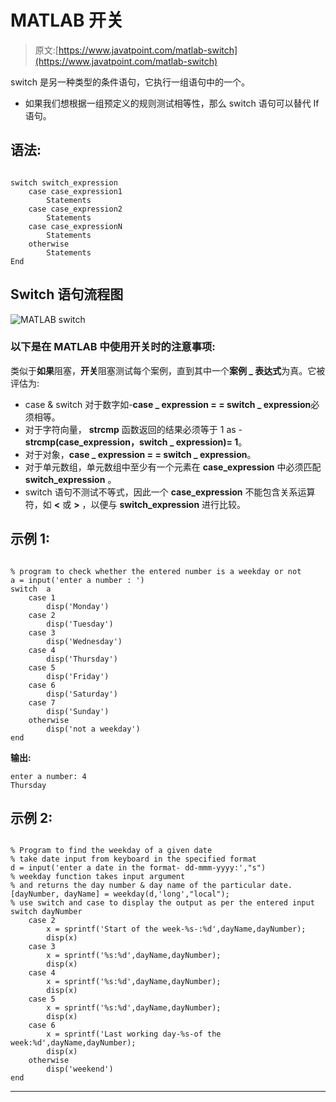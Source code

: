 # MATLAB 开关

> 原文:[https://www.javatpoint.com/matlab-switch](https://www.javatpoint.com/matlab-switch)

switch 是另一种类型的条件语句，它执行一组语句中的一个。

*   如果我们想根据一组预定义的规则测试相等性，那么 switch 语句可以替代 If 语句。

## 语法:

```

switch switch_expression
	case case_expression1
		Statements
	case case_expression2
		Statements
	case case_expressionN
		Statements	
	otherwise
		Statements
End

```

## Switch 语句流程图

![MATLAB switch](../Images/27f4e239d92fab2e54b5483ae507eeac.png)

### 以下是在 MATLAB 中使用开关时的注意事项:

类似于**如果**阻塞，**开关**阻塞测试每个案例，直到其中一个**案例 _ 表达式**为真。它被评估为:

*   case & switch 对于数字如-**case _ expression = = switch _ expression**必须相等。
*   对于字符向量， **strcmp** 函数返回的结果必须等于 1 as - **strcmp(case_expression，switch _ expression)= 1**。
*   对于对象，**case _ expression = = switch _ expression**。
*   对于单元数组，单元数组中至少有一个元素在 **case_expression** 中必须匹配 **switch_expression** 。
*   switch 语句不测试不等式，因此一个 **case_expression** 不能包含关系运算符，如 **<** 或 **>** ，以便与 **switch_expression** 进行比较。

## 示例 1:

```

% program to check whether the entered number is a weekday or not
a = input('enter a number : ')
switch  a
    case 1
        disp('Monday')
    case 2
        disp('Tuesday')
    case 3
        disp('Wednesday')
    case 4
        disp('Thursday')
    case 5
        disp('Friday')
    case 6
        disp('Saturday')
    case 7
        disp('Sunday')
    otherwise
        disp('not a weekday')
end

```

**输出:**

```
enter a number: 4
Thursday

```

## 示例 2:

```

% Program to find the weekday of a given date
% take date input from keyboard in the specified format
d = input('enter a date in the format- dd-mmm-yyyy:',"s")
% weekday function takes input argument
% and returns the day number & day name of the particular date.
[dayNumber, dayName] = weekday(d,'long',"local");
% use switch and case to display the output as per the entered input
switch dayNumber
    case 2
        x = sprintf('Start of the week-%s-:%d',dayName,dayNumber);
        disp(x)
    case 3
        x = sprintf('%s:%d',dayName,dayNumber);
        disp(x)
    case 4
        x = sprintf('%s:%d',dayName,dayNumber);
        disp(x)
    case 5
        x = sprintf('%s:%d',dayName,dayNumber);
        disp(x)
    case 6 
        x = sprintf('Last working day-%s-of the week:%d',dayName,dayNumber);
        disp(x)
    otherwise
        disp('weekend')
end

```

* * *
